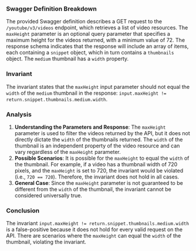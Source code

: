 ### Swagger Definition Breakdown
The provided Swagger definition describes a GET request to the `/youtube/v3/videos` endpoint, which retrieves a list of video resources. The `maxHeight` parameter is an optional query parameter that specifies a maximum height for the videos returned, with a minimum value of 72. The response schema indicates that the response will include an array of items, each containing a `snippet` object, which in turn contains a `thumbnails` object. The `medium` thumbnail has a `width` property.

### Invariant
The invariant states that the `maxHeight` input parameter should not equal the `width` of the `medium` thumbnail in the response: `input.maxHeight != return.snippet.thumbnails.medium.width`. 

### Analysis
1. **Understanding the Parameters and Response**: The `maxHeight` parameter is used to filter the videos returned by the API, but it does not directly dictate the `width` of the thumbnails returned. The `width` of the thumbnail is an independent property of the video resource and can vary regardless of the `maxHeight` parameter.
2. **Possible Scenarios**: It is possible for the `maxHeight` to equal the `width` of the thumbnail. For example, if a video has a thumbnail width of 720 pixels, and the `maxHeight` is set to 720, the invariant would be violated (i.e., `720 == 720`). Therefore, the invariant does not hold in all cases.
3. **General Case**: Since the `maxHeight` parameter is not guaranteed to be different from the `width` of the thumbnail, the invariant cannot be considered universally true. 

### Conclusion
The invariant `input.maxHeight != return.snippet.thumbnails.medium.width` is a false-positive because it does not hold for every valid request on the API. There are scenarios where the `maxHeight` can equal the `width` of the thumbnail, violating the invariant.
